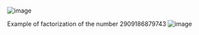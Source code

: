 ![image](https://user-images.githubusercontent.com/64104945/118046282-c5771180-b381-11eb-9c72-b4010ae8a205.png)

Example of factorization of the number 2909186879743
![image](https://user-images.githubusercontent.com/64104945/118046207-ac6e6080-b381-11eb-8c81-cbb0b86e3e17.png)
